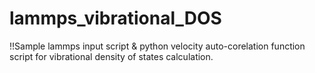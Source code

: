 # lammps_vibrational_DOS


!!Sample lammps input script & python velocity auto-corelation function script for vibrational density of states calculation.

